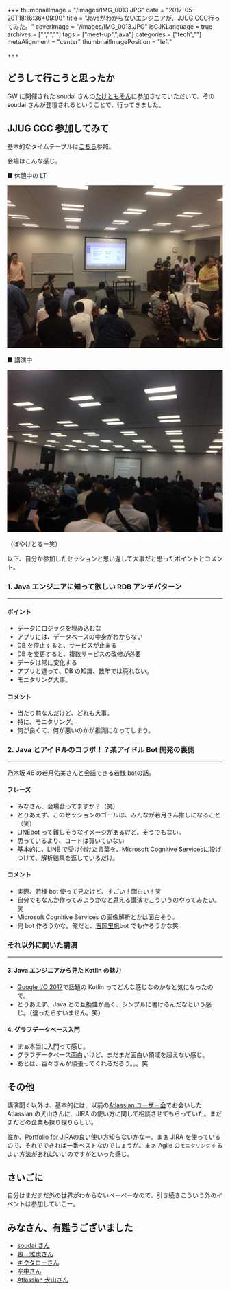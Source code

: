 +++
thumbnailImage = "/images/IMG_0013.JPG"
date = "2017-05-20T18:16:36+09:00"
title = "Javaがわからないエンジニアが、JJUG CCC行ってみた。"
coverImage = "/images/IMG_0013.JPG"
isCJKLanguage = true
archives = ["","",""]
tags = ["meet-up","java"]
categories = ["tech",""]
metaAlignment = "center"
thumbnailImagePosition = "left"

+++

## どうして行こうと思ったか

GW に開催された soudai さんの[たけともそん](https://soudai1025.connpass.com/event/55846/)に参加させていただいて、その soudai さんが登壇されるということで、行ってきました。

## JJUG CCC 参加してみて

基本的なタイムテーブルは[こちら](http://yujisoftware.github.io/jjug-ccc/2017-Spring/)参照。

会場はこんな感じ。

■ 休憩中の LT

![会場1](/images/IMG_0010.JPG)

■ 講演中

![会場2](/images/IMG_0012.JPG)

（ぼやけとるー笑）

以下、自分が参加したセッションと思い返して大事だと思ったポイントとコメント。

### 1. Java エンジニアに知って欲しい RDB アンチパターン

---

#### ポイント

- データにロジックを埋め込むな
- アプリには、データベースの中身がわからない
- DB を停止すると、サービスが止まる
- DB を変更すると、複数サービスの改修が必要
- データは常に変化する
- アプリと違って、DB の知識、数年では廃れない。
- モニタリング大事。

#### コメント

- 当たり前なんだけど、どれも大事。
- 特に、モニタリング。
- 何が良くて、何が悪いのかが推測になってしまう。

### 2. Java とアイドルのコラボ！？某アイドル Bot 開発の裏側

---

乃木坂 46 の若月佑美さんと会話できる[若様 bot](http://wakasamabot.sakamichi46.com/)の話。

#### フレーズ

- みなさん、会場合ってますか？（笑）
- とりあえず、このセッションのゴールは、みんなが若月さん推しになること（笑）
- LINEbot って難しそうなイメージがあるけど、そうでもない。
- 思っているより、コードは買いていない
- 基本的に、LINE で受け付けた言葉を、[Microsoft Cognitive Services](https://azure.microsoft.com/ja-jp/services/cognitive-services/)に投げつけて、解析結果を返しているだけ。

#### コメント

- 実際、若様 bot 使って見たけど、すごい！面白い！笑
- 自分でもなんか作ってみようかなと思える講演でこういうのやってみたい。笑
- Microsoft Cognitive Services の画像解析とかは面白そう。
- 何 bot 作ろうかな。俺だと、[吉岡里帆](https://ameblo.jp/yoshi-rihorihoriho/)bot でも作ろうかな笑

### それ以外に聞いた講演

---

#### 3. Java エンジニアから見た Kotlin の魅力

- [Google I/O 2017](https://events.google.com/io/)で話題の Kotlin ってどんな感じなのかなと気になったので。
- とりあえず、Java との互換性が高く、シンプルに書けるんだなという感じ。（違ったらすいません。笑）

#### 4. グラフデータベース入門

- まぁ本当に入門って感じ。
- グラフデータベース面白いけど、まだまだ面白い領域を超えない感じ。
- あとは、百々さんが頑張ってくれるだろう。。。笑

## その他

講演聞く以外は、基本的には、以前の[Atlassian ユーザー会](/archives/2017/04/20/2017042019/)でお会いした Atlassian の犬山さんに、JIRA の使い方に関して相談させてもらっていた。まだまだどの企業も探り探りらしい。

誰か、[Portfolio for JIRA](https://ja.atlassian.com/software/jira/portfolio)の良い使い方知らないかなー。まぁ JIRA を使っているので、それでできれば一番ベストなのでしょうが。まぁ Agile の`モニタリング`するよい方法があればいいのですがといった感じ。

## さいごに

自分はまだまだ外の世界がわからないペーペーなので、引き続きこういう外のイベントは参加していこー。

## みなさん、有難うございました

- [soudai さん](http://soudai.hatenablog.com/)
- [嶽　雅也さん](https://www.slideshare.net/MasayaDake/ss-76145383)
- [キクタローさん](http://kikutaro777.hatenablog.com/)
- [空中さん](https://twitter.com/soranakk)
- [Atlassian 犬山さん](http://japan.blogs.atlassian.com/author/ninuyama/)
